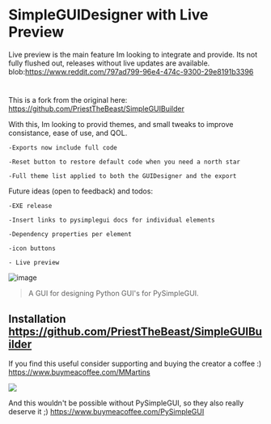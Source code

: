 # SimpleGUIDesigner with Live Preview

Live preview is the main feature Im looking to integrate and provide. Its not fully flushed out, releases without live updates are available. 
blob:https://www.reddit.com/797ad799-96e4-474c-9300-29e8191b3396
#

This is a fork from the original here: https://github.com/PriestTheBeast/SimpleGUIBuilder

With this, Im looking to provid themes, and small tweaks to improve consistance, ease of use, and QOL. 

    -Exports now include full code

    -Reset button to restore default code when you need a north star

    -Full theme list applied to both the GUIDesigner and the export

Future ideas (open to feedback) and todos:

    -EXE release

    -Insert links to pysimplegui docs for individual elements

    -Dependency properties per element
     
    -icon buttons 
    
    - Live preview
     
 ![image](https://user-images.githubusercontent.com/98753696/225966183-3ffdd87b-4172-4094-b70b-acaf83cd3116.png)


> A GUI for designing Python GUI's for PySimpleGUI.

## Installation https://github.com/PriestTheBeast/SimpleGUIBuilder

If you find this useful consider supporting and buying the creator a coffee :) https://www.buymeacoffee.com/MMartins

<a href="https://www.buymeacoffee.com/MMartins"><img src="https://img.buymeacoffee.com/button-api/?text=Buy me a coffee&emoji=&slug=MMartins&button_colour=5F7FFF&font_colour=ffffff&font_family=Lato&outline_colour=000000&coffee_colour=FFFFFF"></a>

And this wouldn't be possible without PySimpleGUI, so they also really deserve it ;) https://www.buymeacoffee.com/PySimpleGUI 
